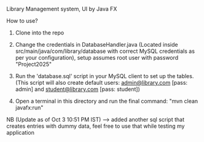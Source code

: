 Library Management system, UI by Java FX

How to use?
1. Clone into the repo
2. Change the credentials in DatabaseHandler.java (Located inside src/main/java/com/library/database with correct MySQL credentials as per your configuration), setup assumes root user with
   password "Project2025"

3. Run the 'database.sql' script in your MySQL client to set up the tables.
   (This script will also create default users: admin@library.com [pass: admin] and student@library.com [pass: student])

4. Open a terminal in this directory and run the final command:    "mvn clean javafx:run"


NB (Update as of Oct 3 10:51 PM IST) --> added another sql script that creates entries with dummy data, feel free to use that while testing my application
